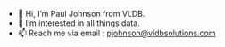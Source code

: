 - 👋 Hi, I’m Paul Johnson from VLDB.
- 👀 I’m interested in all things data.
- 📫 Reach me via email : pjohnson@vldbsolutions.com

<!---
pjvldb/pjvldb is a ✨ special ✨ repository because its `README.md` (this file) appears on your GitHub profile.
You can click the Preview link to take a look at your changes.
--->
